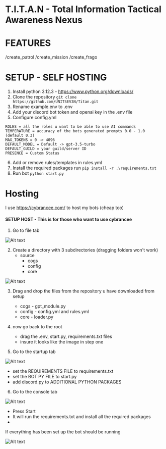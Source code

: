 # T.I.T.A.N - Total Information Tactical Awareness Nexus

# FEATURES

/create_patrol
/create_mission
/create_frago

# SETUP - SELF HOSTING

1. Install python 3.12.3 - https://www.python.org/downloads/
2. Clone the repository `git clone https://github.com/UNITSEV3N/Titan.git`
3. Rename example.env to .env
4. Add your discord bot token and openai key in the .env file
5. Configure config.yml
```
ROLES = all the roles u want to be able to use AI commands
TEMPERATURE = accuracy of the bots generated prompts 0.0 - 1.0 (default 0.3)
MAX_TOKENS = 0 -> 4096
DEFAULT_MODEL = Default -> gpt-3.5-turbo
DEFAULT_GUILD = your guild/server ID
PRESENCE = Custom Status
```
6. Add or remove rules/templates in rules.yml
7. Install the required packages run ``pip install -r .\requirements.txt``
8. Run bot ``python start.py``

# Hosting

I use https://cybrancee.com/ to host my bots (cheap too)

#### SETUP HOST - This is for those who want to use cybrancee


1. Go to file tab

![Alt text](https://i.ibb.co/t4fgQLk/files.png "hosting")

2. Create a directory with 3 subdirectories (dragging folders won't work)
    - source
      - cogs
      - config
      - core

![Alt text](https://i.ibb.co/C5swKCB/source.png "hosting")

3. Drag and drop the files from the repository u have downloaded from setup
    - cogs - gpt_module.py
    - config - config.yml and rules.yml
    - core - loader.py

4. now go back to the root
    - drag the .env, start.py, requirements.txt files 
    - insure it looks like the image in step one

5. Go to the startup tab

![Alt text](https://i.ibb.co/GxH1RSv/startup.png "hosting")

- set the REQUIREMENTS FILE to requirements.txt
- set the BOT PY FILE to start.py
- add discord.py to ADDITIONAL PYTHON PACKAGES

6. Go to the console tab

![Alt text](https://i.ibb.co/M2RKt1j/cmd.png "hosting")

- Press Start
- It will run the requirements.txt and install all the required packages
- 

If everything has been set up the bot should be running

![Alt text](https://i.ibb.co/JqcnD4Y/running.png "hosting")